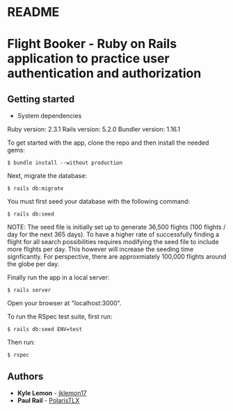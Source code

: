 # README

# Flight Booker - Ruby on Rails application to practice user authentication and authorization

## Getting started


* System dependencies

Ruby version: 2.3.1
Rails version: 5.2.0
Bundler version: 1.16.1


To get started with the app, clone the repo and then install the needed gems:

```
$ bundle install --without production
```

Next, migrate the database:

```
$ rails db:migrate
```

You must first seed your database with the following command: 

```rails
$ rails db:seed
```

NOTE: The seed file is initially set up to generate 36,500 flights (100 flights / day for the next 365 days). To have a higher rate of successfully finding a flight for all search possibilities requires modifying the seed file to include more flights per day. This however will increase the seeding time signficantly.  For perspective, there are approxmiately 100,000 flights around the globe per day.


Finally run the app in a local server:

```
$ rails server
```

Open your browser at "localhost:3000".


To run the RSpec test suite, first run:

```
$ rails db:seed ENV=test
```

Then run:

```
$ rspec
```

## Authors

* **Kyle Lemon** - [jklemon17](https://github.com/jklemon17)
* **Paul Rail** - [PolarisTLX](https://github.com/PolarisTLX) 
